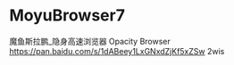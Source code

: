 # MoyuBrowser7
魔鱼斯拉鹏_隐身高速浏览器  Opacity Browser
https://pan.baidu.com/s/1dABeey1LxGNxdZjKf5xZSw  2wis

